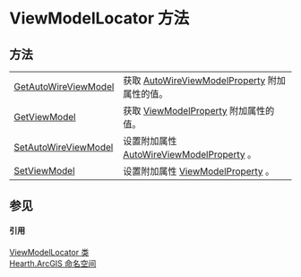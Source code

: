 # ViewModelLocator 方法




## 方法
<table>
<tr>
<td><a href="M_Hearth_ArcGIS_ViewModelLocator_GetAutoWireViewModel">GetAutoWireViewModel</a></td>
<td>获取 <a href="F_Hearth_ArcGIS_ViewModelLocator_AutoWireViewModelProperty">AutoWireViewModelProperty</a> 附加属性的值。</td></tr>
<tr>
<td><a href="M_Hearth_ArcGIS_ViewModelLocator_GetViewModel">GetViewModel</a></td>
<td>获取 <a href="F_Hearth_ArcGIS_ViewModelLocator_ViewModelProperty">ViewModelProperty</a> 附加属性的值。</td></tr>
<tr>
<td><a href="M_Hearth_ArcGIS_ViewModelLocator_SetAutoWireViewModel">SetAutoWireViewModel</a></td>
<td>设置附加属性 <a href="F_Hearth_ArcGIS_ViewModelLocator_AutoWireViewModelProperty">AutoWireViewModelProperty</a> 。</td></tr>
<tr>
<td><a href="M_Hearth_ArcGIS_ViewModelLocator_SetViewModel">SetViewModel</a></td>
<td>设置附加属性 <a href="F_Hearth_ArcGIS_ViewModelLocator_ViewModelProperty">ViewModelProperty</a> 。</td></tr>
</table>

## 参见


#### 引用
<a href="T_Hearth_ArcGIS_ViewModelLocator">ViewModelLocator 类</a>  
<a href="N_Hearth_ArcGIS">Hearth.ArcGIS 命名空间</a>  
